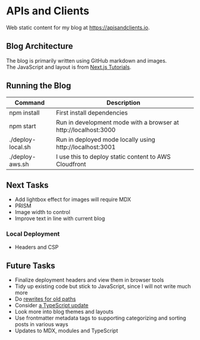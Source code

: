# APIs and Clients

Web static content for my blog at https://apisandclients.io.

## Blog Architecture

The blog is primarily written using GitHub markdown and images.\
The JavaScript and layout is from [Next.js Tutorials](https://nextjs.org/learn-pages-router/basics/data-fetching/blog-data).

## Running the Blog

| Command | Description |
| ------- | ----------- |
| npm install | First install dependencies |
| npm start | Run in development mode with a browser at http://localhost:3000 |
| ./deploy-local.sh | Run in deployed mode locally using http://localhost:3001 |
| ./deploy-aws.sh | I use this to deploy static content to AWS Cloudfront |

## Next Tasks

- Add lightbox effect for images will require MDX
- PRISM 
- Image width to control
- Improve text in line with current blog

### Local Deployment

- Headers and CSP

## Future Tasks

- Finalize deployment headers and view them in browser tools
- Tidy up existing code but stick to JavaScript, since I will not write much more
- Do [rewrites for old paths](https://nextjs.org/docs/pages/api-reference/next-config-js/rewrites)
- Consider [a TypeScript update](https://nextjs.org/docs/pages/building-your-application/configuring/typescript)
- Look more into blog themes and layouts
- Use frontmatter metadata tags to supporting categorizing and sorting posts in various ways
- Updates to MDX, modules and TypeScript
